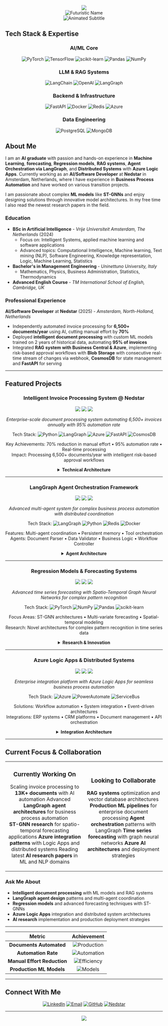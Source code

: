 <div align="center">
  <img src="https://capsule-render.vercel.app/api?type=waving&color=0:transparent,20:6B73FF,50:9C88FF,80:6B73FF,100:transparent&height=200&section=header&text=Felice%20Faruolo&fontSize=44&fontColor=FFFFFF&animation=fadeIn&fontAlignY=38&desc=AI%20Solution%20Architect&descSize=18&descAlignY=58&descColor=F0F0F0&font=Roboto%20Mono" />
</div>

<div align="center">
  <img src="https://readme-typing-svg.herokuapp.com?font=Orbitron&weight=700&size=28&duration=4000&pause=1500&color=6B73FF&center=true&vCenter=true&width=400&height=60&lines=FELICE+FARUOLO;AI+ARCHITECT;FUTURE+BUILDER" alt="Futuristic Name" />
</div>

<div align="center">
  <img src="https://readme-typing-svg.herokuapp.com?font=SF+Pro+Display&weight=300&size=22&duration=4000&pause=1500&color=7A7A7A&center=true&vCenter=true&width=400&height=60&lines=Machine+Learning+Passionate;Building+Tomorrow's+AI;Innovating+with+Intelligence" alt="Animated Subtitle" />
</div>
</div>

## Tech Stack & Expertise

<div align="center">

### AI/ML Core
![PyTorch](https://img.shields.io/badge/PyTorch-8B4513?style=for-the-badge&logo=PyTorch&logoColor=white)
![TensorFlow](https://img.shields.io/badge/TensorFlow-D2B48C?style=for-the-badge&logo=TensorFlow&logoColor=8B4513)
![scikit-learn](https://img.shields.io/badge/scikit--learn-F5E6D3?style=for-the-badge&logo=scikit-learn&logoColor=8B4513)
![Pandas](https://img.shields.io/badge/pandas-228B22?style=for-the-badge&logo=pandas&logoColor=white)
![NumPy](https://img.shields.io/badge/numpy-4682B4?style=for-the-badge&logo=numpy&logoColor=white)

### LLM & RAG Systems
![LangChain](https://img.shields.io/badge/LangChain-8B7355?style=for-the-badge&logo=chainlink&logoColor=white)
![OpenAI](https://img.shields.io/badge/OpenAI-D2B48C?style=for-the-badge&logo=openai&logoColor=8B4513)
![LangGraph](https://img.shields.io/badge/LangGraph-DEB887?style=for-the-badge&logo=graph&logoColor=8B4513)

### Backend & Infrastructure
![FastAPI](https://img.shields.io/badge/FastAPI-4682B4?style=for-the-badge&logo=fastapi&logoColor=white)
![Docker](https://img.shields.io/badge/docker-4682B4?style=for-the-badge&logo=docker&logoColor=white)
![Redis](https://img.shields.io/badge/redis-CD853F?style=for-the-badge&logo=redis&logoColor=white)
![Azure](https://img.shields.io/badge/Microsoft_Azure-4682B4?style=for-the-badge&logo=microsoft-azure&logoColor=white)

### Data Engineering
![PostgreSQL](https://img.shields.io/badge/postgres-228B22?style=for-the-badge&logo=postgresql&logoColor=white)
![MongoDB](https://img.shields.io/badge/MongoDB-228B22?style=for-the-badge&logo=mongodb&logoColor=white)

</div>

## About Me

I am an **AI graduate** with passion and hands-on experience in **Machine Learning**, **forecasting**, **Regression models**, **RAG systems**, **Agent Orchestration via LangGraph**, and **Distributed Systems** with **Azure Logic Apps**. Currently working as an **AI/Software Developer** at **Nedstar** in Amsterdam, Netherlands, where I have experience in **Business Process Automation** and have worked on various transition projects.

I am passionate about complex **ML models** like **ST-GNNs** and enjoy designing solutions through innovative model architectures. In my free time I also read the newest research papers in the field.

### Education
- **BSc in Artificial Intelligence** - *Vrije Universiteit Amsterdam, The Netherlands* (2024)
  - Focus on: Intelligent Systems, applied machine learning and software applications
  - Advanced topics: Computational Intelligence, Machine learning, Text mining (NLP), Software Engineering, Knowledge representation, Logic, Machine Learning, Statistics
- **Bachelor's in Management Engineering** - *Uninettuno University, Italy*
  - Mathematics, Physics, Business Administration, Statistics, Thermodynamics
- **Advanced English Course** - *TM International School of English, Cambridge, UK*

### Professional Experience
**AI/Software Developer** at **Nedstar** (2025) - *Amsterdam, North-Holland, Netherlands*
- Independently automated invoice processing for **6,500+ documents/year** using AI, cutting manual effort by **70%**
- Deployed **intelligent document processing** with custom ML models trained on 2 years of historical data, automating **95% of invoices**
- Integrated **RAG system with Business Central & Azure**, implementing risk-based approval workflows with **Blob Storage** with consecutive real-time stream of changes via webhook, **CosmosDB** for state management and **FastAPI** for serving

---

## Featured Projects

<div align="center">

### Intelligent Invoice Processing System @ Nedstar
<img src="https://img.shields.io/badge/Status-Production-228B22?style=flat-square&labelColor=F5E6D3" />
<img src="https://img.shields.io/badge/LangGraph-Latest-4682B4?style=flat-square&labelColor=F5E6D3" />
<img src="https://img.shields.io/badge/Azure-Active-CD853F?style=flat-square&labelColor=F5E6D3" />

*Enterprise-scale document processing system automating 6,500+ invoices annually with 95% automation rate*

 Tech Stack: ![Python](https://img.shields.io/badge/-Python-3776AB?style=flat-square&logo=python&logoColor=white) ![LangGraph](https://img.shields.io/badge/-LangGraph-8B7355?style=flat-square&logo=graph&logoColor=white) ![Azure](https://img.shields.io/badge/-Azure-0078D4?style=flat-square&logo=microsoft-azure&logoColor=white) ![FastAPI](https://img.shields.io/badge/-FastAPI-009688?style=flat-square&logo=fastapi&logoColor=white) ![CosmosDB](https://img.shields.io/badge/-CosmosDB-4682B4?style=flat-square&logo=microsoft-azure&logoColor=white)

 Key Achievements: 70% reduction in manual effort • 95% automation rate • Real-time processing  
 Impact: Processing 6,500+ documents/year with intelligent risk-based approval workflows

<details>
<summary> <strong>Technical Architecture</strong></summary>

 **RAG Pipeline**: Custom ML models trained on 2 years of historical invoice data
 **Integration Layer**: Business Central & Azure Blob Storage with real-time webhooks
 **State Management**: CosmosDB for persistent workflow state and audit trails
 **API Layer**: FastAPI for high-performance document processing endpoints
 **Orchestration**: LangGraph agents for intelligent workflow routing and validation

**Key Innovations:**
 Risk-based approval routing with ML-driven confidence scoring
 Real-time stream processing for immediate invoice status updates
 Custom OCR pipeline optimized for invoice layouts and formats
 Automated vendor master data reconciliation and validation

 </details>
 
---

###  **LangGraph Agent Orchestration Framework**
<img src="https://img.shields.io/badge/Status-Active-228B22?style=flat-square&labelColor=F5E6D3" />
<img src="https://img.shields.io/badge/LangGraph-0.2+-4682B4?style=flat-square&labelColor=F5E6D3" />
<img src="https://img.shields.io/badge/Research-Focus-DEB887?style=flat-square&labelColor=F5E6D3" />

*Advanced multi-agent system for complex business process automation with distributed coordination*

 Tech Stack: ![LangGraph](https://img.shields.io/badge/-LangGraph-8B7355?style=flat-square&logo=graph&logoColor=white) ![Python](https://img.shields.io/badge/-Python-3776AB?style=flat-square&logo=python&logoColor=white) ![Redis](https://img.shields.io/badge/-Redis-DC382D?style=flat-square&logo=redis&logoColor=white) ![Docker](https://img.shields.io/badge/-Docker-2496ED?style=flat-square&logo=docker&logoColor=white)

 Features: Multi-agent coordination • Persistent memory • Tool orchestration  
 Agents: Document Parser • Data Validator • Business Logic • Workflow Controller

<details>
<summary> <strong>Agent Architecture</strong></summary>

 **Coordination Layer**: State machines for complex workflow orchestration
 **Memory Management**: Redis-backed persistent conversation and context memory
 **Tool Integration**: 12+ specialized tools for data processing and external system integration
 **Monitoring**: Real-time agent performance tracking and decision logging

**Agent Specializations:**
 **Document Agent**: Multi-format parsing, structure extraction, content validation
 **Validation Agent**: Business rule enforcement, data quality checks, compliance verification
 **Integration Agent**: ERP system connectivity, API orchestration, data synchronization
 **Monitoring Agent**: Performance tracking, anomaly detection, alert management

 </details>

---

###  **Regression Models & Forecasting Systems**
<img src="https://img.shields.io/badge/Status-Research-DEB887?style=flat-square&labelColor=F5E6D3" />
<img src="https://img.shields.io/badge/PyTorch-2.0+-CD853F?style=flat-square&labelColor=F5E6D3" />
<img src="https://img.shields.io/badge/ST--GNN-Advanced-4682B4?style=flat-square&labelColor=F5E6D3" />

*Advanced time series forecasting with Spatio-Temporal Graph Neural Networks for complex pattern recognition*

 Tech Stack: ![PyTorch](https://img.shields.io/badge/-PyTorch-EE4C2C?style=flat-square&logo=pytorch&logoColor=white) ![NumPy](https://img.shields.io/badge/-NumPy-013243?style=flat-square&logo=numpy&logoColor=white) ![Pandas](https://img.shields.io/badge/-Pandas-150458?style=flat-square&logo=pandas&logoColor=white) ![scikit-learn](https://img.shields.io/badge/-scikit--learn-F7931E?style=flat-square&logo=scikit-learn&logoColor=white)

 Focus Areas: ST-GNN architectures • Multi-variate forecasting • Spatial-temporal modeling  
 Research: Novel architectures for complex pattern recognition in time series data

<details>
<summary> <strong>Research & Innovation</strong></summary>

 **ST-GNN Models**: Spatio-Temporal Graph Neural Networks for capturing complex dependencies
 **Forecasting Pipeline**: End-to-end system for multi-horizon prediction tasks
 **Model Architecture**: Custom attention mechanisms for temporal and spatial relationships
 **Evaluation Framework**: Comprehensive benchmarking against traditional and modern methods

**Technical Contributions:**
 Novel graph construction methods for time series relationships
 Attention-based temporal modeling with memory mechanisms
 Multi-scale feature extraction for diverse forecasting horizons
 Production deployment patterns for real-time inference
  
 </details>
 
---

###  **Azure Logic Apps & Distributed Systems**
<img src="https://img.shields.io/badge/Status-Production-228B22?style=flat-square&labelColor=F5E6D3" />
<img src="https://img.shields.io/badge/Azure-Logic%20Apps-0078D4?style=flat-square&labelColor=F5E6D3" />
<img src="https://img.shields.io/badge/Integration-Enterprise-8B7355?style=flat-square&labelColor=F5E6D3" />

*Enterprise integration platform with Azure Logic Apps for seamless business process automation*

 Tech Stack: ![Azure](https://img.shields.io/badge/-Azure%20Logic%20Apps-0078D4?style=flat-square&logo=microsoft-azure&logoColor=white) ![PowerAutomate](https://img.shields.io/badge/-Power%20Automate-0066FF?style=flat-square&logo=microsoft&logoColor=white) ![ServiceBus](https://img.shields.io/badge/-Service%20Bus-228B22?style=flat-square&logo=microsoft-azure&logoColor=white)

 Solutions: Workflow automation • System integration • Event-driven architectures  
 Integrations: ERP systems • CRM platforms • Document management • API orchestration

<details>
<summary> <strong>Integration Architecture</strong></summary>

 **Workflow Engine**: Azure Logic Apps for complex business process orchestration
 **Event Processing**: Real-time event streaming and processing pipelines
 **API Management**: Centralized API gateway with authentication and rate limiting
 **Data Transformation**: ETL pipelines for data harmonization across systems

**Key Implementations:**
 Multi-system data synchronization with conflict resolution
 Automated approval workflows with escalation rules
 Real-time monitoring and alerting for business processes
 Scalable integration patterns for enterprise applications
 </details>
</div>

---

##  Current Focus & Collaboration

<div align="center">

<table>
<tr>
<td align="center" width="50%">
  
### Currently Working On
  Scaling invoice processing to **13K+ documents** with AI automation
  Advanced **LangGraph agent architectures** for business process automation  
  **ST-GNN research** for spatio-temporal forecasting applications
  **Azure integration patterns** with Logic Apps and distributed systems
  Reading latest **AI research papers** in ML and NLP domains

</td>
<td align="center" width="50%">
  
### Looking to Collaborate
 **RAG systems** optimization and vector database architectures
 **Production ML pipelines** for enterprise document processing
 **Agent orchestration** patterns with LangGraph
 **Time series forecasting** with graph neural networks
 **Azure AI architectures** and deployment strategies

</td>
</tr>
</table>

</div>

###  **Ask Me About**
-  **Intelligent document processing** with ML models and RAG systems
-  **LangGraph agent design** patterns and multi-agent coordination
-  **Regression models** and advanced forecasting techniques with ST-GNNs
-  **Azure Logic Apps** integration and distributed system architectures
-  **AI research** implementation and production deployment strategies

---
</div>

<div align="center">

|  **Metric** |  **Achievement** |
|:-------------:|:-----------------:|
| **Documents Automated** | ![Production](https://img.shields.io/badge/6500+-228B22?style=flat-square&labelColor=F5E6D3) |
| **Automation Rate** | ![Automation](https://img.shields.io/badge/95%25-CD853F?style=flat-square&labelColor=F5E6D3) |
| **Manual Effort Reduction** | ![Efficiency](https://img.shields.io/badge/70%25-4682B4?style=flat-square&labelColor=F5E6D3) |
| **Production ML Models** | ![Models](https://img.shields.io/badge/5+-8B7355?style=flat-square&labelColor=F5E6D3) |

</div>

---

## Connect With Me

<div align="center">

[![LinkedIn](https://img.shields.io/badge/LinkedIn-8B7355?style=for-the-badge&logo=linkedin&logoColor=white)]([https://linkedin.com/in/felice-faruolo](https://www.linkedin.com/in/felixfaruolo/))
[![Email](https://img.shields.io/badge/Email-D2B48C?style=for-the-badge&logo=gmail&logoColor=8B4513)](mailto:felice.faruolo@nedstar.com)
[![GitHub](https://img.shields.io/badge/GitHub-4682B4?style=for-the-badge&logo=github&logoColor=white)](https://github.com/felixfaruix)
[![Nedstar](https://img.shields.io/badge/Nedstar-228B22?style=for-the-badge&logo=building&logoColor=white)](https://nedstar.com)

</div>

---

<div align="center">


</div>

<div align="center">
  <img src="https://capsule-render.vercel.app/api?type=waving&color=gradient&customColorList=12,20,30&height=120&section=footer&text=Thanks%20for%20Visiting!&fontSize=24&fontColor=FFFFFF&animation=fadeIn" />
</div>

